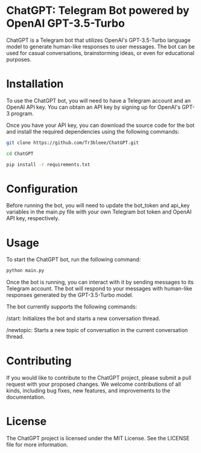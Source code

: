 # ChatGPT: Telegram Bot powered by OpenAI GPT-3.5-Turbo
ChatGPT is a Telegram bot that utilizes OpenAI's GPT-3.5-Turbo language model to generate human-like responses to user messages. The bot can be used for casual conversations, brainstorming ideas, or even for educational purposes.

# Installation
To use the ChatGPT bot, you will need to have a Telegram account and an OpenAI API key. You can obtain an API key by signing up for OpenAI's GPT-3 program.

Once you have your API key, you can download the source code for the bot and install the required dependencies using the following commands:
```sh
git clone https://github.com/Tr3bleee/ChatGPT.git

cd ChatGPT

pip install -r requirements.txt
```
# Configuration
Before running the bot, you will need to update the bot_token and api_key variables in the main.py file with your own Telegram bot token and OpenAI API key, respectively.

# Usage
To start the ChatGPT bot, run the following command:
```sh
python main.py
```
Once the bot is running, you can interact with it by sending messages to its Telegram account. The bot will respond to your messages with human-like responses generated by the GPT-3.5-Turbo model.

The bot currently supports the following commands:

/start: Initializes the bot and starts a new conversation thread.

/newtopic: Starts a new topic of conversation in the current conversation thread.

# Contributing
If you would like to contribute to the ChatGPT project, please submit a pull request with your proposed changes. We welcome contributions of all kinds, including bug fixes, new features, and improvements to the documentation.

# License
The ChatGPT project is licensed under the MIT License. See the LICENSE file for more information.
